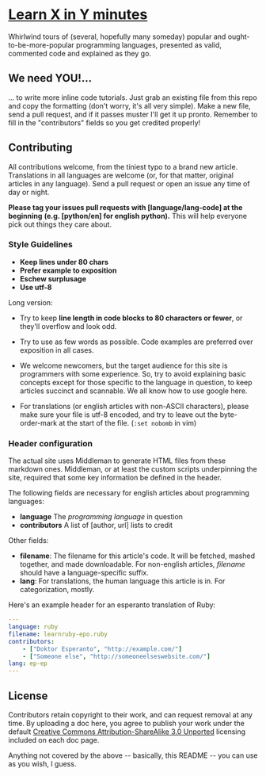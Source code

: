 # [Learn X in Y minutes](http://learnxinyminutes.com)

Whirlwind tours of (several, hopefully many someday) popular and
ought-to-be-more-popular programming languages, presented as valid,
commented code and explained as they go.

## We need YOU!...

... to write more inline code tutorials. Just grab an existing file from
this repo and copy the formatting (don't worry, it's all very simple).
Make a new file, send a pull request, and if it passes muster I'll get it up pronto.
Remember to fill in the "contributors" fields so you get credited
properly!

## Contributing

All contributions welcome, from the tiniest typo to a brand new article. Translations
in all languages are welcome (or, for that matter, original articles in any language).
Send a pull request or open an issue any time of day or night.

**Please tag your issues pull requests with [language/lang-code] at the beginning**
**(e.g. [python/en] for english python).** This will help everyone pick out things they
care about.

### Style Guidelines

* **Keep lines under 80 chars**
* **Prefer example to exposition**
* **Eschew surplusage**
* **Use utf-8**

Long version:

* Try to keep **line length in code blocks to 80 characters or fewer**, or they'll overflow
  and look odd.

* Try to use as few words as possible. Code examples are preferred over exposition in all cases.

* We welcome newcomers, but the target audience for this site is programmers with some experience.
  So, try to avoid explaining basic concepts except for those specific to the language in question,
  to keep articles succinct and scannable. We all know how to use google here.

* For translations (or english articles with non-ASCII characters), please make sure your file is
  utf-8 encoded, and try to leave out the byte-order-mark at the start of the file. (`:set nobomb` in vim)

### Header configuration

The actual site uses Middleman to generate HTML files from these markdown ones. Middleman, or at least
the custom scripts underpinning the site, required that some key information be defined in the header.

The following fields are necessary for english articles about programming languages:

* **language** The *programming language* in question
* **contributors** A list of [author, url] lists to credit

Other fields:

* **filename**: The filename for this article's code. It will be fetched, mashed together, and made downloadable.
  For non-english articles, *filename* should have a language-specific suffix.
* **lang**: For translations, the human language this article is in. For categorization, mostly.

Here's an example header for an esperanto translation of Ruby:

```yaml
---
language: ruby
filename: learnruby-epo.ruby
contributors:
    - ["Doktor Esperanto", "http://example.com/"]
    - ["Someone else", "http://someoneelseswebsite.com/"]
lang: ep-ep
---
```

## License

Contributors retain copyright to their work, and can request removal at any time.
By uploading a doc here, you agree to publish your work under the default
[Creative Commons Attribution-ShareAlike 3.0 Unported](http://creativecommons.org/licenses/by-sa/3.0/deed.en_US)
licensing included on each doc page.

Anything not covered by the above -- basically, this README -- you can use
as you wish, I guess.
